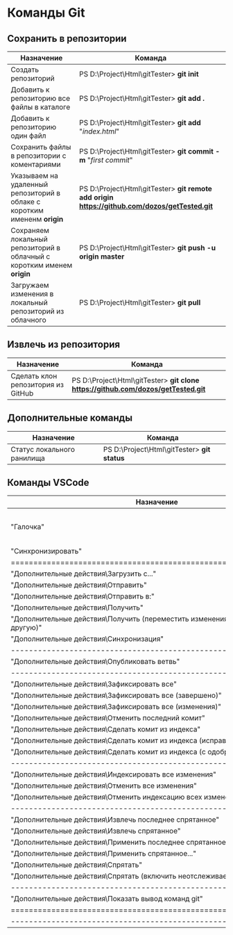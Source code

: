 # Команды Git #

## Сохранить в репозитории ##

Назначение | Команда
-----------|--------
Создать репозиторий | PS D:\Project\Html\gitTester> **git init**
Добавить к репозиторию все файлы в каталоге | PS D:\Project\Html\gitTester> **git add .**
Добавить к репозиторию один файл | PS D:\Project\Html\gitTester> **git add** "_index.html_"
Сохранить файлы в репозитории с коментариями | PS D:\Project\Html\gitTester> **git commit -m** "_first commit_"
Указываем на удаленный репозиторий в облаке с коротким имененм **origin** | PS D:\Project\Html\gitTester> **git remote add origin https://github.com/dozos/getTested.git**
Сохраняем локальный репозиторий в облачный с коротким именем **origin** | PS D:\Project\Html\gitTester> **git push -u origin master** 
Загружаем изменения в локальный репозиторий из облачного | PS D:\Project\Html\gitTester> **git pull** 

## Извлечь из репозитория ##

Назначение | Команда
-----------|--------
Сделать клон репозитория из GitHub | PS D:\Project\Html\gitTester> **git clone https://github.com/dozos/getTested.git**

## Дополнительные команды ##

Назначение | Команда
-----------|--------
Статус локального ранилища | PS D:\Project\Html\gitTester> **git status**

## Команды VSCode ##

Назначение | Команда
-----------|--------
"Галочка"  | **git add** "_index.html_"<br>**git commit -m** "_first commit_"
"Синхронизировать"                                                | **_**
================================================================= | ============
"Дополнительные действия\Загрузить с..."                          | **_**
"Дополнительные действия\Отправить"                               | **git push**
"Дополнительные действия\Отправить в:"                            | **_**
"Дополнительные действия\Получить"                                | **git pull**
"Дополнительные действия\Получить (переместить изменения из одной ветви в другую)" | **_**
"Дополнительные действия\Синхронизация"                           | **_**
----------------------------------------------------------------- | ------------
"Дополнительные действия\Опубликовать ветвь"                      | **_**
----------------------------------------------------------------- | ------------
"Дополнительные действия\Зафиксировать все"                       | **_**
"Дополнительные действия\Зафиксировать все (завершено)"           | **_** 
"Дополнительные действия\Зафиксировать все (изменения)"           | **_**
"Дополнительные действия\Отменить последний комит"                | **_**
"Дополнительные действия\Сделать комит из индекса"                | **_**
"Дополнительные действия\Сделать комит из индекса (исправить)"    | **_**
"Дополнительные действия\Сделать комит из индекса (с одобрением)" | **_**
----------------------------------------------------------------- | ------------
"Дополнительные действия\Индексировать все изменения"             | **_**
"Дополнительные действия\Отменить все изменения"                  | **_**
"Дополнительные действия\Отменить индексацию всех изменений"      | **_**
----------------------------------------------------------------- | ------------
"Дополнительные действия\Извлечь последнее спрятанное"            | **_**
"Дополнительные действия\Извлечь спрятанное"                      | **_**
"Дополнительные действия\Применить последнее спрятанное"          | **_**
"Дополнительные действия\Применить спрятанное..."                 | **_**
"Дополнительные действия\Спрятать"                                | **_**
"Дополнительные действия\Спрятать (включить неотслеживаемые)"     | **_**
----------------------------------------------------------------- | ------------
"Дополнительные действия\Показать вывод команд git"               | **_**
================================================================= | ============
----------------------------------------------------------------- | ------------




